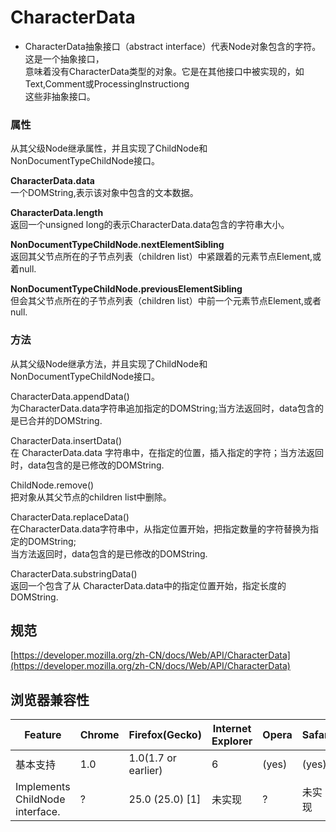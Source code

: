 # CharacterData

- CharacterData抽象接口（abstract interface）代表Node对象包含的字符。这是一个抽象接口，  
  意味着没有CharacterData类型的对象。它是在其他接口中被实现的，如Text,Comment或ProcessingInstructiong  
  这些非抽象接口。  


### 属性

从其父级Node继承属性，并且实现了ChildNode和NonDocumentTypeChildNode接口。  

**CharacterData.data**  
  一个DOMString,表示该对象中包含的文本数据。  

**CharacterData.length**  
  返回一个unsigned long的表示CharacterData.data包含的字符串大小。  

**NonDocumentTypeChildNode.nextElementSibling**  
  返回其父节点所在的子节点列表（children list）中紧跟着的元素节点Element,或着null.  

**NonDocumentTypeChildNode.previousElementSibling**  
  但会其父节点所在的子节点列表（children list）中前一个元素节点Element,或者null.  


### 方法

从其父级Node继承方法，并且实现了ChildNode和NonDocumentTypeChildNode接口。    

CharacterData.appendData()  
  为CharacterData.data字符串追加指定的DOMString;当方法返回时，data包含的是已合并的DOMString.  

CharacterData.insertData()  
  在 CharacterData.data 字符串中，在指定的位置，插入指定的字符；当方法返回时，data包含的是已修改的DOMString.  

ChildNode.remove()  
  把对象从其父节点的children list中删除。  

CharacterData.replaceData()  
  在CharacterData.data字符串中，从指定位置开始，把指定数量的字符替换为指定的DOMString;  
  当方法返回时，data包含的是已修改的DOMString.  

CharacterData.substringData()  
  返回一个包含了从 CharacterData.data中的指定位置开始，指定长度的DOMString.  


## 规范

[https://developer.mozilla.org/zh-CN/docs/Web/API/CharacterData](https://developer.mozilla.org/zh-CN/docs/Web/API/CharacterData)  


## 浏览器兼容性


|  Feature            | Chrome |  Firefox(Gecko) | Internet Explorer | Opera | Safari | 
|---------------------|-------- |---------------- |----------------|---------|----------|
|基本支持               |   1.0   | 1.0(1.7 or earlier)|   6         |   (yes) |   (yes)  |
|Implements ChildNode interface.   |   ?   | 25.0 (25.0) [1]|  未实现       |   ? |   未实现    |
